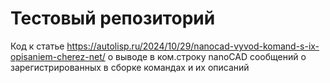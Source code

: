 # Тестовый репозиторий

Код к статье https://autolisp.ru/2024/10/29/nanocad-vyvod-komand-s-ix-opisaniem-cherez-net/ о выводе в ком.строку nanoCAD сообщений о зарегистрированных в сборке командах и их описаний
